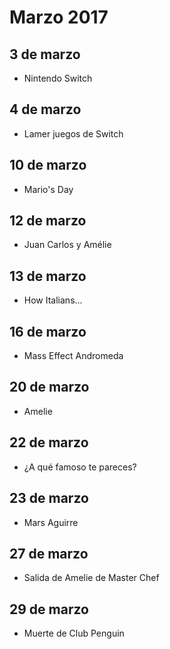 Marzo 2017
===========

## 3 de marzo
 - Nintendo Switch
 
## 4 de marzo
 - Lamer juegos de Switch
 
## 10 de marzo
 - Mario's Day

## 12 de marzo
 - Juan Carlos y Amélie
 
## 13 de marzo
 - How Italians...

## 16 de marzo
 - Mass Effect Andromeda

## 20 de marzo
 - Amelie

## 22 de marzo
 - ¿A qué famoso te pareces?
 
## 23 de marzo
 - Mars Aguirre

## 27 de marzo
 - Salida de Amelie de Master Chef 
 
## 29 de marzo
 - Muerte de Club Penguin

 
